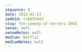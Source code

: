 ```yaml
---
sequence: 4
date: 2012-01-13
imdbId: tt0056943
slug: the-comedy-of-terrors-1963
venue: null
venueNotes: null
medium: Netflix
mediumNotes: null
---
```


